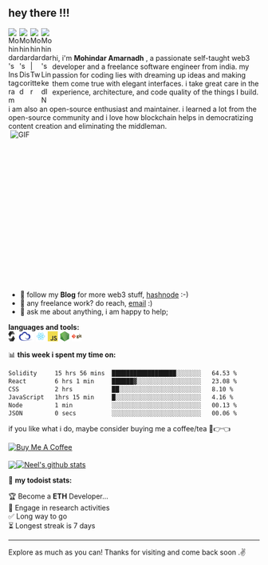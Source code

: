 ## hey there !!!
<a href="https://www.instagram.com/__mohindar.amarnadh__/">
  <img align="left" alt="Mohindar's Instagram" width="22px" src="https://raw.githubusercontent.com/hussainweb/hussainweb/main/icons/instagram.png" />
</a>
<a href="https://discord.com/channels/@me">
  <img align="left" alt="Mohindar's Discord" width="22px" src="https://raw.githubusercontent.com/peterthehan/peterthehan/master/assets/discord.svg" />
</a>
<a href="https://twitter.com/DMohindar">
  <img align="left" alt="Mohindar | Twitter" width="22px" src="https://raw.githubusercontent.com/peterthehan/peterthehan/master/assets/twitter.svg" />
</a>
<a href="https://www.linkedin.com/in/devarampati-mohindar-b77a28150/">
  <img align="left" alt="Mohindar's LinkedIN" width="22px" src="https://raw.githubusercontent.com/peterthehan/peterthehan/master/assets/linkedin.svg" />
</a>

<br />
<br></br>
hi, i'm <b>Mohindar Amarnadh</b> , a passionate self-taught web3 developer and a freelance software engineer from india. my passion for coding lies with dreaming up ideas and making them come true with elegant interfaces. i take great care in the experience, architecture, and code quality of the things I build.
<br></br>
i am also an open-source enthusiast and maintainer. i learned a lot from the open-source community and i love how blockchain helps in democratizing content creation and eliminating the middleman.


  <img align="right" alt="GIF" src="https://github.com/abhisheknaiidu/abhisheknaiidu/blob/master/code.gif?raw=true" width="500" height="320" />

- 📝 follow my <b>Blog</b> for more web3 stuff, [hashnode](https://mohindar99.hashnode.dev/) :-)
- 💼 any freelance work? do reach, [email](mailto:d.mohindar1999@gmail.com) :)
- 💬 ask me about anything, i am happy to help;



**languages and tools:**  
<code><img height="20" src="https://github.com/mohindar99/mohindar99/blob/main/solidity-logo.png"></code>
<code><img height="20" src="https://github.com/mohindar99/mohindar99/blob/main/ethers.png"></code>
<code><img height="20" src="https://raw.githubusercontent.com/github/explore/80688e429a7d4ef2fca1e82350fe8e3517d3494d/topics/react/react.png"></code>
<code><img height="20" src="https://raw.githubusercontent.com/github/explore/80688e429a7d4ef2fca1e82350fe8e3517d3494d/topics/javascript/javascript.png"></code>
<code><img height="20" src="https://raw.githubusercontent.com/github/explore/80688e429a7d4ef2fca1e82350fe8e3517d3494d/topics/nodejs/nodejs.png"></code>
<code><img height="20" src="https://raw.githubusercontent.com/github/explore/80688e429a7d4ef2fca1e82350fe8e3517d3494d/topics/git/git.png"></code>

📊 **this week i spent my time on:**
<!--START_SECTION:waka-->

```text
Solidity     15 hrs 56 mins  ██████████████████░░░░░░░   64.53 %
React        6 hrs 1 min     ██████▓░░░░░░░░░░░░░░░░░░   23.08 %
CSS          2 hrs           ██░░░░░░░░░░░░░░░░░░░░░░░   8.10 %
JavaScript   1hrs 15 min     █░░░░░░░░░░░░░░░░░░░░░░░░   4.16 %
Node         1 min           ░░░░░░░░░░░░░░░░░░░░░░░░░   00.13 %
JSON         0 secs          ░░░░░░░░░░░░░░░░░░░░░░░░░   00.06 %
```

<!--END_SECTION:waka-->

if you like what i do, maybe consider buying me a coffee/tea 🥺👉👈

<a href="https://www.buymeacoffee.com/abhisheknaiidu" target="_blank"><img src="https://cdn.buymeacoffee.com/buttons/v2/default-red.png" alt="Buy Me A Coffee" width="150" ></a>
<br></br>
<a href="https://github.com/mohindar99">
<img align="center" src="https://github-readme-stats.vercel.app/api/top-langs/?username=mohindar99&theme=light&layout=compact&exclude_repo=colordetection"/><img align="center" src="https://github-readme-stats.vercel.app/api?username=mohindar99&show_icons=true&theme=light&line_height=20" alt="Neel's github stats"/>
</a>

🚧 **my todoist stats:**
<!-- TODO-IST:START -->
🏆  Become a <b>ETH</b> Developer...           
🌸  Engage in research activities       
✅  Long way to go           
⏳  Longest streak is 7 days
<!-- TODO-IST:END -->
---
Explore as much as you can! Thanks for visiting and come back soon .✌️



